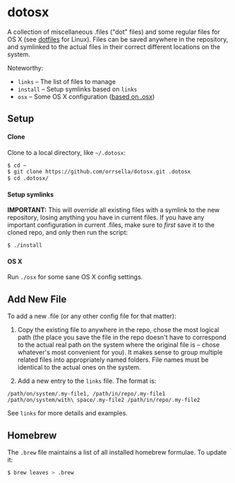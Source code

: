 # dotosx

A collection of miscellaneous .files ("dot" files) and some regular files for OS X (see [dotfiles](https://github.com/orrsella/dotfiles) for Linux). Files can be saved anywhere in the repository, and symlinked to the actual files in their correct different locations on the system.

Noteworthy:

* `links` – The list of files to manage
* `install` – Setup symlinks based on `links`
* `osx` – Some OS X configuration ([based on .osx](https://github.com/mathiasbynens/dotfiles/blob/master/.osx))

## Setup

#### Clone

Clone to a local directory, like `~/.dotosx`:

```bash
$ cd ~
$ git clone https://github.com/orrsella/dotosx.git .dotosx
$ cd .dotosx/
```

#### Setup symlinks

**IMPORTANT:** This will *override* all existing files with a symlink to the new repository, losing anything you have in current files. If you have any important configuration in current .files, make sure to *first* save it to the cloned repo, and only then run the script:

```bash
$ ./install
```

#### OS X

Run `./osx` for some sane OS X config settings.

## Add New File

To add a new .file (or any other config file for that matter):

1. Copy the existing file to anywhere in the repo, chose the most logical path (the place you save the file in the repo doesn't have to correspond to the actual real path on the system where the original file is – chose whatever's most convenient for you). It makes sense to group multiple related files into appropriately named folders. File names must be identical to the actual ones on the system.

2. Add a new entry to the `links` file. The format is:

```
/path/on/system/.my-file1, /path/in/repo/.my-file1
/path/on/system/with\ space/.my-file2 /path/in/repo/.my-file2
```

See `links` for more details and examples.

## Homebrew

The `.brew` file maintains a list of all installed homebrew formulae. To update it:

```bash
$ brew leaves > .brew
```
